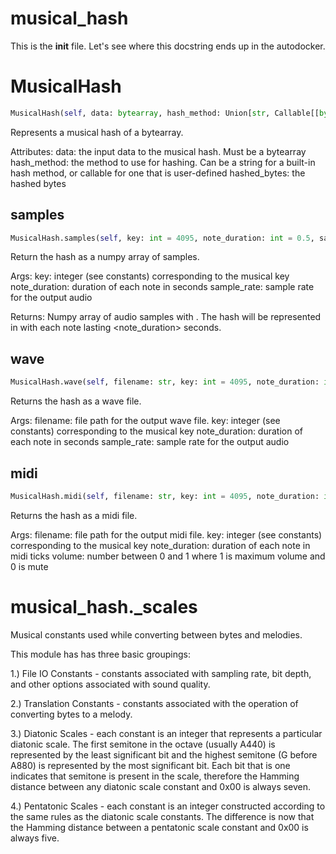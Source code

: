 # musical_hash
This is the __init__ file.  Let's see where this docstring ends up in the
autodocker.
# MusicalHash
```python
MusicalHash(self, data: bytearray, hash_method: Union[str, Callable[[bytearray], bytearray]]) -> None
```
Represents a musical hash of a bytearray.

Attributes:
    data: the input data to the musical hash.  Must be a bytearray
    hash_method: the method to use for hashing.  Can be a string
        for a built-in hash method, or callable for one that is
        user-defined
    hashed_bytes: the hashed bytes

## samples
```python
MusicalHash.samples(self, key: int = 4095, note_duration: int = 0.5, sample_rate: int = 44100) -> numpy.ndarray
```
Return the hash as a numpy array of samples.

Args:
    key: integer (see constants) corresponding to the musical key
    note_duration: duration of each note in seconds
    sample_rate: sample rate for the output audio

Returns:
    Numpy array of audio samples with <sample rate>.  The hash will be
    represented in <key> with each note lasting <note_duration>
    seconds.

## wave
```python
MusicalHash.wave(self, filename: str, key: int = 4095, note_duration: int = 0.5, sample_rate: int = 44100) -> None
```
Returns the hash as a wave file.

Args:
    filename: file path for the output wave file.
    key: integer (see constants) corresponding to the musical key
    note_duration: duration of each note in seconds
    sample_rate: sample rate for the output audio

## midi
```python
MusicalHash.midi(self, filename: str, key: int = 4095, note_duration: int = 1000, instrument: int = 1) -> None
```
Returns the hash as a midi file.

Args:
    filename: file path for the output midi file.
    key: integer (see constants) corresponding to the musical key
    note_duration: duration of each note in midi ticks
    volume: number between 0 and 1 where 1 is maximum volume and 0 is
        mute

# musical_hash._scales
Musical constants used while converting between bytes and melodies.

This module has has three basic groupings:

1.) File IO Constants - constants associated with sampling rate, bit depth, and
    other options associated with sound quality.

2.) Translation Constants - constants associated with the operation of
    converting bytes to a melody.

3.) Diatonic Scales - each constant is an integer that represents a particular
    diatonic scale.  The first semitone in the octave (usually A440) is
    represented by the least significant bit and the highest semitone (G before
    A880) is represented by the most significant bit.  Each bit that is one
    indicates that semitone is present in the scale, therefore the Hamming
    distance between any diatonic scale constant and 0x00 is always seven.

4.) Pentatonic Scales - each constant is an integer constructed according to
    the same rules as the diatonic scale constants.  The difference is now that
    the Hamming distance between a pentatonic scale constant and 0x00 is always
    five.

